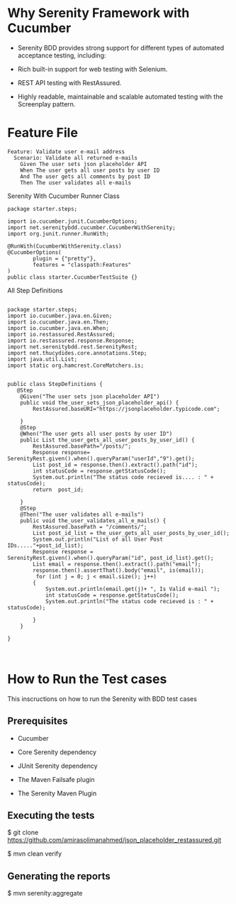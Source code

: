 # Why Serenity Framework with Cucumber


- Serenity BDD provides strong support for different types of automated acceptance testing, including:


- Rich built-in support for web testing with Selenium.


- REST API testing with RestAssured.


- Highly readable, maintainable and scalable automated testing with the Screenplay pattern.

# Feature File 


``` 
Feature: Validate user e-mail address
  Scenario: Validate all returned e-mails
    Given The user sets json placeholder API
    When The user gets all user posts by user ID
    And The user gets all comments by post ID
    Then The user validates all e-mails
```

Serenity With Cucumber Runner Class
```
package starter.steps;

import io.cucumber.junit.CucumberOptions;
import net.serenitybdd.cucumber.CucumberWithSerenity;
import org.junit.runner.RunWith;

@RunWith(CucumberWithSerenity.class)
@CucumberOptions(
        plugin = {"pretty"},
        features = "classpath:Features"
)
public class starter.CucumberTestSuite {}

```

All Step Definitions 

```

package starter.steps;
import io.cucumber.java.en.Given;
import io.cucumber.java.en.Then;
import io.cucumber.java.en.When;
import io.restassured.RestAssured;
import io.restassured.response.Response;
import net.serenitybdd.rest.SerenityRest;
import net.thucydides.core.annotations.Step;
import java.util.List;
import static org.hamcrest.CoreMatchers.is;


public class StepDefinitions {
   @Step
    @Given("The user sets json placeholder API")
    public void the_user_sets_json_placeholder_api() {
        RestAssured.baseURI="https://jsonplaceholder.typicode.com";

    }
    @Step
    @When("The user gets all user posts by user ID")
    public List the_user_gets_all_user_posts_by_user_id() {
        RestAssured.basePath="/posts/";
        Response response= SerenityRest.given().when().queryParam("userId","9").get();
        List post_id = response.then().extract().path("id");
        int statusCode = response.getStatusCode();
        System.out.println("The status code recieved is.... : " + statusCode);
        return  post_id;

    }
    @Step
    @Then("The user validates all e-mails")
    public void the_user_validates_all_e_mails() {
        RestAssured.basePath = "/comments/";
        List post_id_list = the_user_gets_all_user_posts_by_user_id();
        System.out.println("List of all User Post IDs....."+post_id_list);
        Response response = SerenityRest.given().when().queryParam("id", post_id_list).get();
        List email = response.then().extract().path("email");
        response.then().assertThat().body("email", is(email));
         for (int j = 0; j < email.size(); j++)
        {
            System.out.println(email.get(j)+ ", Is Valid e-mail ");
            int statusCode = response.getStatusCode();
            System.out.println("The status code recieved is : " + statusCode);

        }
    }

}



```

# How to Run the Test cases 

This inscructions on how to run the Serenity with BDD test cases

## Prerequisites
 
- Cucumber

- Core Serenity dependency

- JUnit Serenity dependency

- The Maven Failsafe plugin

- The Serenity Maven Plugin


## Executing the tests

$ git clone https://github.com/amirasolimanahmed/json_placeholder_restassured.git



$ mvn clean verify

## Generating the reports

$ mvn serenity:aggregate


